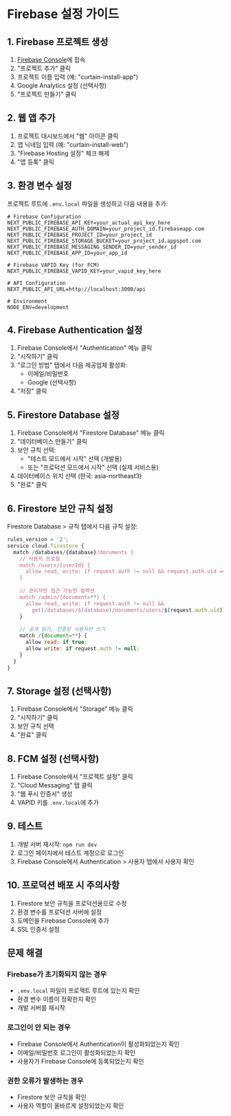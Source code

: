 # Firebase 설정 가이드

## 1. Firebase 프로젝트 생성

1. [Firebase Console](https://console.firebase.google.com/)에 접속
2. "프로젝트 추가" 클릭
3. 프로젝트 이름 입력 (예: "curtain-install-app")
4. Google Analytics 설정 (선택사항)
5. "프로젝트 만들기" 클릭

## 2. 웹 앱 추가

1. 프로젝트 대시보드에서 "웹" 아이콘 클릭
2. 앱 닉네임 입력 (예: "curtain-install-web")
3. "Firebase Hosting 설정" 체크 해제
4. "앱 등록" 클릭

## 3. 환경 변수 설정

프로젝트 루트에 `.env.local` 파일을 생성하고 다음 내용을 추가:

```env
# Firebase Configuration
NEXT_PUBLIC_FIREBASE_API_KEY=your_actual_api_key_here
NEXT_PUBLIC_FIREBASE_AUTH_DOMAIN=your_project_id.firebaseapp.com
NEXT_PUBLIC_FIREBASE_PROJECT_ID=your_project_id
NEXT_PUBLIC_FIREBASE_STORAGE_BUCKET=your_project_id.appspot.com
NEXT_PUBLIC_FIREBASE_MESSAGING_SENDER_ID=your_sender_id
NEXT_PUBLIC_FIREBASE_APP_ID=your_app_id

# Firebase VAPID Key (for FCM)
NEXT_PUBLIC_FIREBASE_VAPID_KEY=your_vapid_key_here

# API Configuration
NEXT_PUBLIC_API_URL=http://localhost:3000/api

# Environment
NODE_ENV=development
```

## 4. Firebase Authentication 설정

1. Firebase Console에서 "Authentication" 메뉴 클릭
2. "시작하기" 클릭
3. "로그인 방법" 탭에서 다음 제공업체 활성화:
   - 이메일/비밀번호
   - Google (선택사항)
4. "저장" 클릭

## 5. Firestore Database 설정

1. Firebase Console에서 "Firestore Database" 메뉴 클릭
2. "데이터베이스 만들기" 클릭
3. 보안 규칙 선택:
   - "테스트 모드에서 시작" 선택 (개발용)
   - 또는 "프로덕션 모드에서 시작" 선택 (실제 서비스용)
4. 데이터베이스 위치 선택 (한국: asia-northeast3)
5. "완료" 클릭

## 6. Firestore 보안 규칙 설정

Firestore Database > 규칙 탭에서 다음 규칙 설정:

```javascript
rules_version = '2';
service cloud.firestore {
  match /databases/{database}/documents {
    // 사용자 프로필
    match /users/{userId} {
      allow read, write: if request.auth != null && request.auth.uid == userId;
    }
    
    // 관리자만 접근 가능한 컬렉션
    match /admin/{document=**} {
      allow read, write: if request.auth != null && 
        get(/databases/$(database)/documents/users/$(request.auth.uid)).data.role == 'admin';
    }
    
    // 공개 읽기, 인증된 사용자만 쓰기
    match /{document=**} {
      allow read: if true;
      allow write: if request.auth != null;
    }
  }
}
```

## 7. Storage 설정 (선택사항)

1. Firebase Console에서 "Storage" 메뉴 클릭
2. "시작하기" 클릭
3. 보안 규칙 선택
4. "완료" 클릭

## 8. FCM 설정 (선택사항)

1. Firebase Console에서 "프로젝트 설정" 클릭
2. "Cloud Messaging" 탭 클릭
3. "웹 푸시 인증서" 생성
4. VAPID 키를 `.env.local`에 추가

## 9. 테스트

1. 개발 서버 재시작: `npm run dev`
2. 로그인 페이지에서 테스트 계정으로 로그인
3. Firebase Console에서 Authentication > 사용자 탭에서 사용자 확인

## 10. 프로덕션 배포 시 주의사항

1. Firestore 보안 규칙을 프로덕션용으로 수정
2. 환경 변수를 프로덕션 서버에 설정
3. 도메인을 Firebase Console에 추가
4. SSL 인증서 설정

## 문제 해결

### Firebase가 초기화되지 않는 경우
- `.env.local` 파일이 프로젝트 루트에 있는지 확인
- 환경 변수 이름이 정확한지 확인
- 개발 서버를 재시작

### 로그인이 안 되는 경우
- Firebase Console에서 Authentication이 활성화되었는지 확인
- 이메일/비밀번호 로그인이 활성화되었는지 확인
- 사용자가 Firebase Console에 등록되었는지 확인

### 권한 오류가 발생하는 경우
- Firestore 보안 규칙을 확인
- 사용자 역할이 올바르게 설정되었는지 확인 
